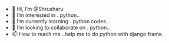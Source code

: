 - 👋 Hi, I’m @Shrusharu
- 👀 I’m interested in . python..
- 🌱 I’m currently learning . python codes..
- 💞️ I’m looking to collaborate on . python..
- 📫 How to reach me ..help me to do python with django frame.

<!---
Shrusharu/Shrusharu is a ✨ special ✨ repository because its `README.md` (this file) appears on your GitHub profile.
You can click the Preview link to take a look at your changes.
--->
